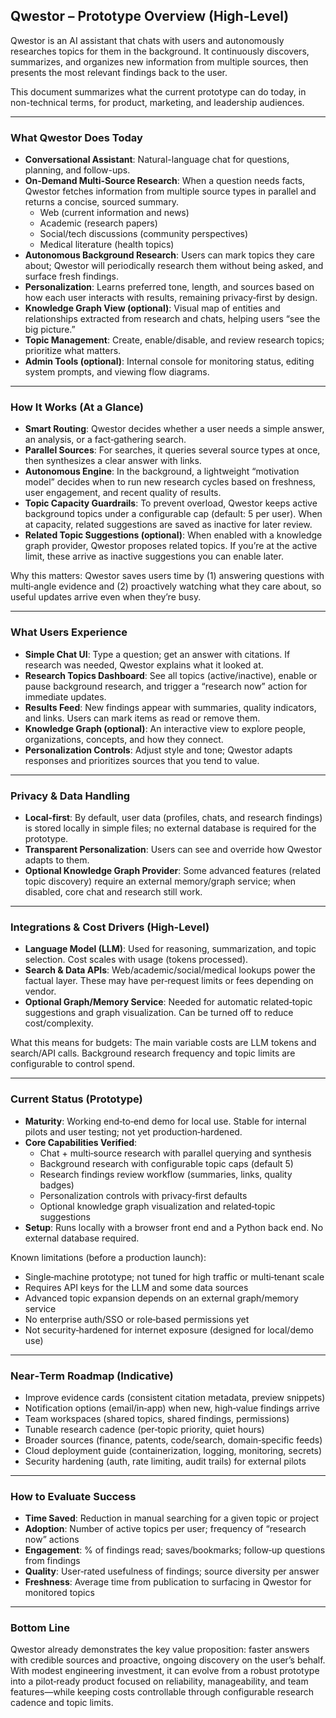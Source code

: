 ## Qwestor – Prototype Overview (High-Level)

Qwestor is an AI assistant that chats with users and autonomously researches topics for them in the background. It continuously discovers, summarizes, and organizes new information from multiple sources, then presents the most relevant findings back to the user.

This document summarizes what the current prototype can do today, in non-technical terms, for product, marketing, and leadership audiences.

---

### What Qwestor Does Today

- **Conversational Assistant**: Natural-language chat for questions, planning, and follow-ups.
- **On‑Demand Multi‑Source Research**: When a question needs facts, Qwestor fetches information from multiple source types in parallel and returns a concise, sourced summary.
  - Web (current information and news)
  - Academic (research papers)
  - Social/tech discussions (community perspectives)
  - Medical literature (health topics)
- **Autonomous Background Research**: Users can mark topics they care about; Qwestor will periodically research them without being asked, and surface fresh findings.
- **Personalization**: Learns preferred tone, length, and sources based on how each user interacts with results, remaining privacy‑first by design.
- **Knowledge Graph View (optional)**: Visual map of entities and relationships extracted from research and chats, helping users “see the big picture.”
- **Topic Management**: Create, enable/disable, and review research topics; prioritize what matters.
- **Admin Tools (optional)**: Internal console for monitoring status, editing system prompts, and viewing flow diagrams.

---

### How It Works (At a Glance)

- **Smart Routing**: Qwestor decides whether a user needs a simple answer, an analysis, or a fact‑gathering search.
- **Parallel Sources**: For searches, it queries several source types at once, then synthesizes a clear answer with links.
- **Autonomous Engine**: In the background, a lightweight “motivation model” decides when to run new research cycles based on freshness, user engagement, and recent quality of results.
- **Topic Capacity Guardrails**: To prevent overload, Qwestor keeps active background topics under a configurable cap (default: 5 per user). When at capacity, related suggestions are saved as inactive for later review.
- **Related Topic Suggestions (optional)**: When enabled with a knowledge graph provider, Qwestor proposes related topics. If you’re at the active limit, these arrive as inactive suggestions you can enable later.

Why this matters: Qwestor saves users time by (1) answering questions with multi‑angle evidence and (2) proactively watching what they care about, so useful updates arrive even when they’re busy.

---

### What Users Experience

- **Simple Chat UI**: Type a question; get an answer with citations. If research was needed, Qwestor explains what it looked at.
- **Research Topics Dashboard**: See all topics (active/inactive), enable or pause background research, and trigger a “research now” action for immediate updates.
- **Results Feed**: New findings appear with summaries, quality indicators, and links. Users can mark items as read or remove them.
- **Knowledge Graph (optional)**: An interactive view to explore people, organizations, concepts, and how they connect.
- **Personalization Controls**: Adjust style and tone; Qwestor adapts responses and prioritizes sources that you tend to value.

---

### Privacy & Data Handling

- **Local‑first**: By default, user data (profiles, chats, and research findings) is stored locally in simple files; no external database is required for the prototype.
- **Transparent Personalization**: Users can see and override how Qwestor adapts to them.
- **Optional Knowledge Graph Provider**: Some advanced features (related topic discovery) require an external memory/graph service; when disabled, core chat and research still work.

---

### Integrations & Cost Drivers (High-Level)

- **Language Model (LLM)**: Used for reasoning, summarization, and topic selection. Cost scales with usage (tokens processed).
- **Search & Data APIs**: Web/academic/social/medical lookups power the factual layer. These may have per‑request limits or fees depending on vendor.
- **Optional Graph/Memory Service**: Needed for automatic related‑topic suggestions and graph visualization. Can be turned off to reduce cost/complexity.

What this means for budgets: The main variable costs are LLM tokens and search/API calls. Background research frequency and topic limits are configurable to control spend.

---

### Current Status (Prototype)

- **Maturity**: Working end‑to‑end demo for local use. Stable for internal pilots and user testing; not yet production‑hardened.
- **Core Capabilities Verified**:
  - Chat + multi‑source research with parallel querying and synthesis
  - Background research with configurable topic caps (default 5)
  - Research findings review workflow (summaries, links, quality badges)
  - Personalization controls with privacy‑first defaults
  - Optional knowledge graph visualization and related‑topic suggestions
- **Setup**: Runs locally with a browser front end and a Python back end. No external database required.

Known limitations (before a production launch):

- Single‑machine prototype; not tuned for high traffic or multi‑tenant scale
- Requires API keys for the LLM and some data sources
- Advanced topic expansion depends on an external graph/memory service
- No enterprise auth/SSO or role‑based permissions yet
- Not security‑hardened for internet exposure (designed for local/demo use)

---

### Near‑Term Roadmap (Indicative)

- Improve evidence cards (consistent citation metadata, preview snippets)
- Notification options (email/in‑app) when new, high‑value findings arrive
- Team workspaces (shared topics, shared findings, permissions)
- Tunable research cadence (per‑topic priority, quiet hours)
- Broader sources (finance, patents, code/search, domain‑specific feeds)
- Cloud deployment guide (containerization, logging, monitoring, secrets)
- Security hardening (auth, rate limiting, audit trails) for external pilots

---

### How to Evaluate Success

- **Time Saved**: Reduction in manual searching for a given topic or project
- **Adoption**: Number of active topics per user; frequency of “research now” actions
- **Engagement**: % of findings read; saves/bookmarks; follow‑up questions from findings
- **Quality**: User‑rated usefulness of findings; source diversity per answer
- **Freshness**: Average time from publication to surfacing in Qwestor for monitored topics

---

### Bottom Line

Qwestor already demonstrates the key value proposition: faster answers with credible sources and proactive, ongoing discovery on the user’s behalf. With modest engineering investment, it can evolve from a robust prototype into a pilot‑ready product focused on reliability, manageability, and team features—while keeping costs controllable through configurable research cadence and topic limits.


